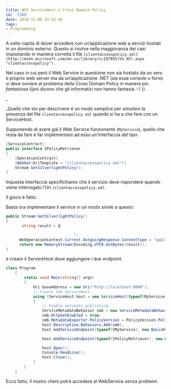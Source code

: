 ```yaml
---
title: WCF ServiceHost e Cross Domain Policy
id: '2189'
date: 2010-11-08 22:54:49
tags:
- Programming
---
```


A volte capita di dover accedere con un’applicazione web a servizi hostati in un dominio esterno. Questo si risolve nella maggioranza dei casi impostando in maniera corretta il file `[clientaccesspolicy.xml](http://msdn.microsoft.com/en-us/library/cc197955(VS.95).aspx "clientaccesspolicy").`

Nel caso in cui però il Web Service in questione non sia hostato da un vero e proprio web server ma da un’applicazione .NET (sia essa console o form) si deve ovviare al problema della Cross Domain Policy in manera più _fantasiosa_ ((poi dicono che gli informatici non hanno fantasia :-) )) .

\_

\_Quello che sto per descrivere é un modo semplice per _simulare_ la presenza del file `clientaccesspolicy.xml` quando si ha a che fare con un ServiceHost.

Supponendo di avere già il Web Service funzionante (`MyService`), quello che resta da fare é far implementare ad esso un’interfaccia del tipo:

```csharp
[ServiceContract]
public interface IPolicyRetriever
{
    [OperationContract]
    [WebGet(UriTemplate = "/clientaccesspolicy.xml")]
    Stream GetSilverlightPolicy();
}
```

Inquesta interfaccia specifichiamo che il servizio deve rispondere quando viene interrogato l’Uri `/clientaccesspolicy.xml`.

Il gioco è fatto.

Basta ora implementare il service in un modo simile a questo:

```csharp
public Stream GetSilverlightPolicy()
{
       string result = @

                              ";
      WebOperationContext.Current.OutgoingResponse.ContentType = "application/xml";
      return new MemoryStream(Encoding.UTF8.GetBytes(result));
}
```

e creare il ServiceHost dove aggiungere i due endpoint.

```csharp
class Program
    {
        static void Main(string[] args)
        {
            Uri baseAddress = new Uri("http://localhost:9090");
            // Create the ServiceHost.
            using (ServiceHost host = new ServiceHost(typeof(MyService), baseAddress))
            {
                // Enable metadata publishing.
                ServiceMetadataBehavior smb = new ServiceMetadataBehavior();
                smb.HttpGetEnabled = true;
                smb.MetadataExporter.PolicyVersion = PolicyVersion.Policy15;
                host.Description.Behaviors.Add(smb);
                host.AddServiceEndpoint(typeof(IMyService), new BasicHttpBinding(), new Uri("http://localhost:9090/myservice.svc"));

                host.AddServiceEndpoint(typeof(IPolicyRetriever), new WebHttpBinding(), "").Behaviors.Add(new WebHttpBehavior());

                host.Open();
                Console.ReadLine();
                host.Close();
            }
        }
    }
```

Ecco fatto; il nostro client potrà accedere al WebService senza problemi.